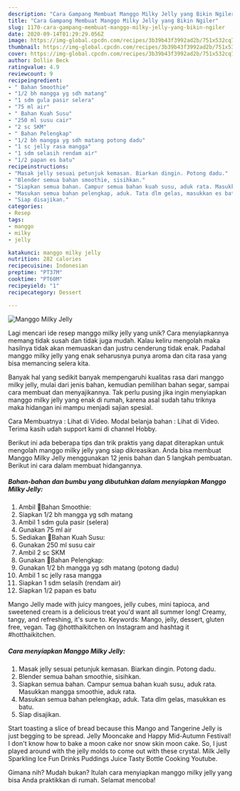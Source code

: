 ```yaml
---
description: "Cara Gampang Membuat Manggo Milky Jelly yang Bikin Ngiler"
title: "Cara Gampang Membuat Manggo Milky Jelly yang Bikin Ngiler"
slug: 1170-cara-gampang-membuat-manggo-milky-jelly-yang-bikin-ngiler
date: 2020-09-14T01:29:29.056Z
image: https://img-global.cpcdn.com/recipes/3b39b43f3992ad2b/751x532cq70/manggo-milky-jelly-foto-resep-utama.jpg
thumbnail: https://img-global.cpcdn.com/recipes/3b39b43f3992ad2b/751x532cq70/manggo-milky-jelly-foto-resep-utama.jpg
cover: https://img-global.cpcdn.com/recipes/3b39b43f3992ad2b/751x532cq70/manggo-milky-jelly-foto-resep-utama.jpg
author: Dollie Beck
ratingvalue: 4.9
reviewcount: 9
recipeingredient:
- " Bahan Smoothie"
- "1/2 bh mangga yg sdh matang"
- "1 sdm gula pasir selera"
- "75 ml air"
- " Bahan Kuah Susu"
- "250 ml susu cair"
- "2 sc SKM"
- " Bahan Pelengkap"
- "1/2 bh mangga yg sdh matang potong dadu"
- "1 sc jelly rasa mangga"
- "1 sdm selasih rendam air"
- "1/2 papan es batu"
recipeinstructions:
- "Masak jelly sesuai petunjuk kemasan. Biarkan dingin. Potong dadu."
- "Blender semua bahan smoothie, sisihkan."
- "Siapkan semua bahan. Campur semua bahan kuah susu, aduk rata. Masukkan mangga smoothie, aduk rata."
- "Masukan semua bahan pelengkap, aduk. Tata dlm gelas, masukkan es batu."
- "Siap disajikan."
categories:
- Resep
tags:
- manggo
- milky
- jelly

katakunci: manggo milky jelly 
nutrition: 282 calories
recipecuisine: Indonesian
preptime: "PT37M"
cooktime: "PT60M"
recipeyield: "1"
recipecategory: Dessert

---
```



![Manggo Milky Jelly](https://img-global.cpcdn.com/recipes/3b39b43f3992ad2b/751x532cq70/manggo-milky-jelly-foto-resep-utama.jpg)

Lagi mencari ide resep manggo milky jelly yang unik? Cara menyiapkannya memang tidak susah dan tidak juga mudah. Kalau keliru mengolah maka hasilnya tidak akan memuaskan dan justru cenderung tidak enak. Padahal manggo milky jelly yang enak seharusnya punya aroma dan cita rasa yang bisa memancing selera kita.

Banyak hal yang sedikit banyak mempengaruhi kualitas rasa dari manggo milky jelly, mulai dari jenis bahan, kemudian pemilihan bahan segar, sampai cara membuat dan menyajikannya. Tak perlu pusing jika ingin menyiapkan manggo milky jelly yang enak di rumah, karena asal sudah tahu triknya maka hidangan ini mampu menjadi sajian spesial.

Cara Membuatnya : Lihat di Video. Modal belanja bahan : Lihat di Video. Terima kasih udah support kami di channel Hobby.


Berikut ini ada beberapa tips dan trik praktis yang dapat diterapkan untuk mengolah manggo milky jelly yang siap dikreasikan. Anda bisa membuat Manggo Milky Jelly menggunakan 12 jenis bahan dan 5 langkah pembuatan. Berikut ini cara dalam membuat hidangannya.

<!--inarticleads1-->

##### Bahan-bahan dan bumbu yang dibutuhkan dalam menyiapkan Manggo Milky Jelly:

1. Ambil  🍹Bahan Smoothie:
1. Siapkan 1/2 bh mangga yg sdh matang
1. Ambil 1 sdm gula pasir (selera)
1. Gunakan 75 ml air
1. Sediakan  🍹Bahan Kuah Susu:
1. Gunakan 250 ml susu cair
1. Ambil 2 sc SKM
1. Gunakan  🍹Bahan Pelengkap:
1. Gunakan 1/2 bh mangga yg sdh matang (potong dadu)
1. Ambil 1 sc jelly rasa mangga
1. Siapkan 1 sdm selasih (rendam air)
1. Siapkan 1/2 papan es batu


Mango Jelly made with juicy mangoes, jelly cubes, mini tapioca, and sweetened cream is a delicious treat you&#39;d want all summer long! Creamy, tangy, and refreshing, it&#39;s sure to. Keywords: Mango, jelly, dessert, gluten free, vegan. Tag @hotthaikitchen on Instagram and hashtag it #hotthaikitchen. 

<!--inarticleads2-->

##### Cara menyiapkan Manggo Milky Jelly:

1. Masak jelly sesuai petunjuk kemasan. Biarkan dingin. Potong dadu.
1. Blender semua bahan smoothie, sisihkan.
1. Siapkan semua bahan. Campur semua bahan kuah susu, aduk rata. Masukkan mangga smoothie, aduk rata.
1. Masukan semua bahan pelengkap, aduk. Tata dlm gelas, masukkan es batu.
1. Siap disajikan.


Start toasting a slice of bread because this Mango and Tangerine Jelly is just begging to be spread. Jelly Mooncake and Happy Mid-Autumn Festival! I don&#39;t know how to bake a moon cake nor snow skin moon cake. So, I just played around with the jelly molds to come out with these crystal. Milk Jelly Sparkling Ice Fun Drinks Puddings Juice Tasty Bottle Cooking Youtube. 

Gimana nih? Mudah bukan? Itulah cara menyiapkan manggo milky jelly yang bisa Anda praktikkan di rumah. Selamat mencoba!
